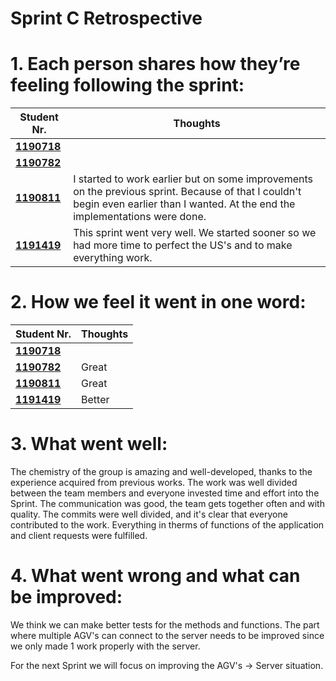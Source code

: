 # Sprint C Retrospective

# 1. Each person shares how they’re feeling following the sprint:


| Student Nr.	                 | Thoughts			                                                                                                                                                                                                                           |
|------------------------------|---------------------------------------------------------------------------------------------------------------------------------------------------------------------------------------------------------------------------------------|
| **[1190718](/docs/1190718)** |                                                                                                                                        |
| **[1190782](/docs/1190782)** |	 	             |
| **[1190811](/docs/1190811)** |  I started to work earlier but on some improvements on the previous sprint. Because of that I couldn't begin even earlier than I wanted. At the end the implementations were done. 
| **[1191419](/docs/1191419)** | This sprint went very well. We started sooner so we had more time to perfect the US's and to make everything work.|

# 2. How we feel it went in one word:

| Student Nr.	                 | Thoughts			 |
|------------------------------|-------------|
| **[1190718](/docs/1190718)** |         |
| **[1190782](/docs/1190782)** |  Great	 	    |
| **[1190811](/docs/1190811)** |  Great      |
| **[1191419](/docs/1191419)** | Better        |

# 3. What went well:

The chemistry of the group is amazing and well-developed, thanks to the experience acquired from previous works.
The work was well divided between the team members and everyone invested time and effort into the Sprint. The communication was good,
the team gets together often and with quality. The commits were well divided, and it's clear that everyone
contributed to the work. Everything in therms of functions of the application and client requests were fulfilled.

# 4. What went wrong and what can be improved:

We think we can make better tests for the methods and functions. The part where multiple AGV's can connect to the server needs to be improved
since we only made 1 work properly with the server.

For the next Sprint we will focus on improving the AGV's -> Server situation.




 